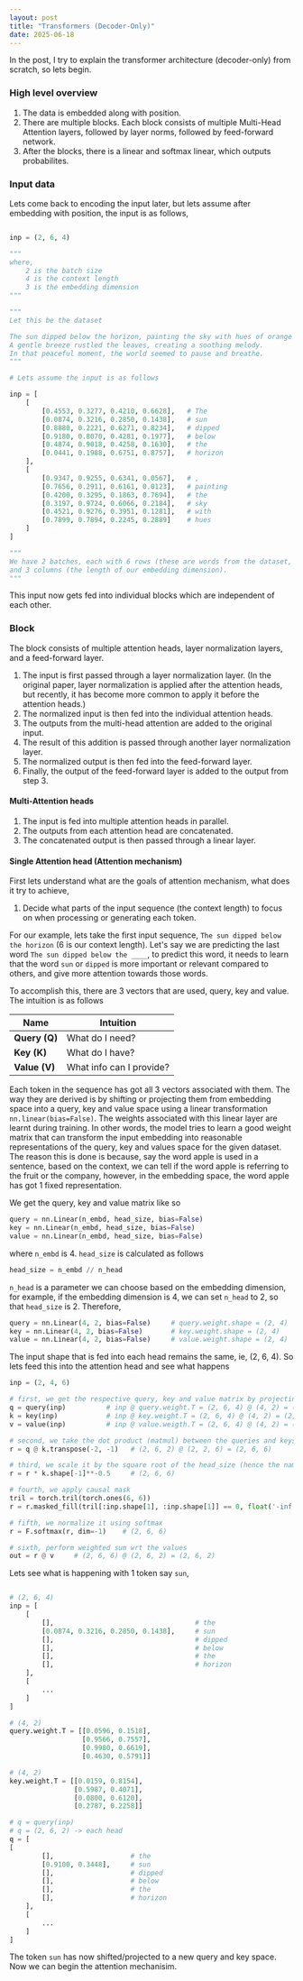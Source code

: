 ```yaml
---
layout: post
title: "Transformers (Decoder-Only)"
date: 2025-06-18
---
```


In the post, I try to explain the transformer architecture (decoder-only) from scratch, so lets begin. 

### High level overview

1. The data is embedded along with position.
2. There are multiple blocks. Each block consists of multiple Multi-Head Attention layers, followed by layer norms, followed by feed-forward network.
3. After the blocks, there is a linear and softmax linear, which outputs probabilites.


### Input data

Lets come back to encoding the input later, but lets assume after embedding with position, the input is as follows,

```python

inp = (2, 6, 4)

"""
where,
    2 is the batch size
    4 is the context length
    3 is the embedding dimension
"""

"""
Let this be the dataset

The sun dipped below the horizon, painting the sky with hues of orange and pink.
A gentle breeze rustled the leaves, creating a soothing melody.
In that peaceful moment, the world seemed to pause and breathe.
"""

# Lets assume the input is as follows

inp = [
    [
        [0.4553, 0.3277, 0.4210, 0.6628],   # The
        [0.0874, 0.3216, 0.2850, 0.1438],   # sun
        [0.8880, 0.2221, 0.6271, 0.8234],   # dipped
        [0.9180, 0.8070, 0.4281, 0.1977],   # below
        [0.4874, 0.9018, 0.4258, 0.1630],   # the
        [0.0441, 0.1988, 0.6751, 0.8757],   # horizon
    ],
    [
        [0.9347, 0.9255, 0.6341, 0.0567],   # ,
        [0.7656, 0.2911, 0.6161, 0.0123],   # painting
        [0.4200, 0.3295, 0.1863, 0.7694],   # the
        [0.3197, 0.9724, 0.6066, 0.2184],   # sky
        [0.4521, 0.9276, 0.3951, 0.1281],   # with
        [0.7899, 0.7894, 0.2245, 0.2889]    # hues
    ]
]

"""
We have 2 batches, each with 6 rows (these are words from the dataset, since that is our context length)
and 3 columns (the length of our embedding dimension).
"""
```

This input now gets fed into individual blocks which are independent of each other.

### Block

The block consists of multiple attention heads, layer normalization layers, and a feed-forward layer.

1. The input is first passed through a layer normalization layer. (In the original paper, layer normalization is applied after the attention heads, but recently, it has become more common to apply it before the attention heads.)
2. The normalized input is then fed into the individual attention heads.
3. The outputs from the multi-head attention are added to the original input.
4. The result of this addition is passed through another layer normalization layer.
5. The normalized output is then fed into the feed-forward layer.
6. Finally, the output of the feed-forward layer is added to the output from step 3.

#### Multi-Attention heads

1. The input is fed into multiple attention heads in parallel.
2. The outputs from each attention head are concatenated.
3. The concatenated output is then passed through a linear layer.

#### Single Attention head (Attention mechanism)

First lets understand what are the goals of attention mechanism, what does it try to achieve,

1. Decide what parts of the input sequence (the context length) to focus on when processing or generating each token.

For our example, lets take the first input sequence, ```The sun dipped below the horizon``` (6 is our context length). Let's say we are predicting the last word ```The sun dipped below the ____```, to predict this word, it needs to learn that the word ```sun``` or ```dipped``` is more important or relevant compared to others, and give more attention towards those words.

To accomplish this, there are 3 vectors that are used, query, key and value. The intuition is as follows

| Name          | Intuition                 |
| ------------- | -------------------------- |
| **Query (Q)** | What do I need?            |
| **Key (K)**   | What do I have?            |
| **Value (V)** | What info can I provide?   |

Each token in the sequence has got all 3 vectors associated with them. The way they are derived is by shifting or projecting them from embedding space into a query, key and value space using a linear transformation ```nn.linear(bias=False)```. The weights associated with this linear layer are learnt during training. In other words, the model tries to learn a good weight matrix that can transform the input embedding into reasonable representations of the query, key and values space for the given dataset. The reason this is done is because, say the word apple is used in a sentence, based on the context, we can tell if the word apple is referring to the fruit or the company, however, in the embedding space, the word apple has got 1 fixed representation.

We get the query, key and value matrix like so

```python
query = nn.Linear(n_embd, head_size, bias=False)
key = nn.Linear(n_embd, head_size, bias=False)
value = nn.Linear(n_embd, head_size, bias=False)
```

where ```n_embd``` is 4. ```head_size``` is calculated as follows

```python
head_size = n_embd // n_head
```

```n_head``` is a parameter we can choose based on the embedding dimension, for example, if the embedding dimension is 4, we can set ```n_head``` to 2, so that ```head_size``` is 2. Therefore,

```python
query = nn.Linear(4, 2, bias=False)     # query.weight.shape = (2, 4)
key = nn.Linear(4, 2, bias=False)       # key.weight.shape = (2, 4)
value = nn.Linear(4, 2, bias=False)     # value.weight.shape = (2, 4)
```

The input shape that is fed into each head remains the same, ie, (2, 6, 4). So lets feed this into the attention head and see what happens

```python
inp = (2, 4, 6)

# first, we get the respective query, key and value matrix by projecting them into the new space
q = query(inp)          # inp @ query.weight.T = (2, 6, 4) @ (4, 2) = (2, 6, 2)
k = key(inp)            # inp @ key.weight.T = (2, 6, 4) @ (4, 2) = (2, 6, 2)
v = value(inp)          # inp @ value.weigth.T = (2, 6, 4) @ (4, 2) = (2, 6, 2)

# second, we take the dot product (matmul) between the queries and keys
r = q @ k.transpose(-2, -1)   # (2, 6, 2) @ (2, 2, 6) = (2, 6, 6)

# third, we scale it by the square root of the head_size (hence the name scaled dot-product attention)
r = r * k.shape[-1]**-0.5     # (2, 6, 6)

# fourth, we apply causal mask
tril = torch.tril(torch.ones(6, 6))
r = r.masked_fill(tril[:inp.shape[1], :inp.shape[1]] == 0, float('-inf'))    # (2, 6, 6)

# fifth, we normalize it using softmax
r = F.softmax(r, dim=-1)    # (2, 6, 6)

# sixth, perform weighted sum wrt the values
out = r @ v     # (2, 6, 6) @ (2, 6, 2) = (2, 6, 2)
```

Lets see what is happening with 1 token say ```sun```, 

```python

# (2, 6, 4)
inp = [
    [
        [],                                   # the
        [0.0874, 0.3216, 0.2850, 0.1438],     # sun
        [],                                   # dipped
        [],                                   # below
        [],                                   # the 
        [],                                   # horizon
    ], 
    [
        ...
    ]
]

# (4, 2)
query.weight.T = [[0.0596, 0.1518],
                  [0.9566, 0.7557],
                  [0.9980, 0.6619],
                  [0.4630, 0.5791]]

# (4, 2)
key.weight.T = [[0.0159, 0.8154],
                [0.5987, 0.4071],
                [0.0800, 0.6120],
                [0.2787, 0.2258]]

# q = query(inp)
# q = (2, 6, 2) -> each head
q = [
[
        [],                   # the
        [0.9100, 0.3448],     # sun
        [],                   # dipped
        [],                   # below
        [],                   # the 
        [],                   # horizon
    ], 
    [
        ...
    ]
]
```

The token ```sun``` has now shifted/projected to a new query and key space. Now we can begin the attention mechanisim.

